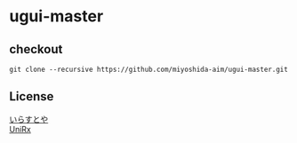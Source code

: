 # ugui-master


## checkout

```
git clone --recursive https://github.com/miyoshida-aim/ugui-master.git
```

## License

[いらすとや](https://www.irasutoya.com)  
[UniRx](https://github.com/neuecc/UniRx)

